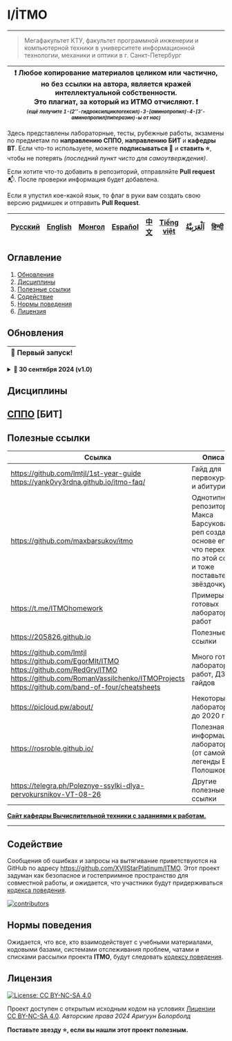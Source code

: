 # I/İTMO

---
> Мегафакультет КТУ, факультет программной инженерии и компьютерной техники в университете информационной технологии, механики и оптики в г. Санкт-Петербург

| :exclamation: <b>Любое копирование материалов целиком или частично,<br>но без ссылки на автора, является кражей интеллектуальной собственности.<br>Это плагиат, за который из ИТМО отчисляют.</b> :exclamation:<br><sub><sup><i>(ещё получите 1-(2’’-гидроксилциклогексил)-3-[аминопропил]-4-[3’-аминопропил]пиперазин)-ы от нас)</sup></sub></b> |
|---------------------------------------------------------------------------------------------------------------------------------------------------------------------------------------------------------------------------------------------------------------------------------------------------------------------------------------------------|
Здесь представлены лабораторные, тесты, рубежные работы, экзамены по предметам по **направлению СППО**, **направлению БИТ** и **кафедры ВТ**.
Если что-то используете, можете **подписываться :bell:** и **ставить :star:**, чтобы не потерять _(последний пункт чисто для самоутверждения)_.

Если хотите что-то добавить в репозиторий, отправляйте **Pull request** :mailbox_with_mail:. После проверки информация будет добавлена.

Если я упустил кое-какой язык, то флаг в руки вам создать свою версию ридмишек и отправить **Pull Request**.

| [<strong>Русский</strong>](https://github.com/XVIIStarPlatinum/itmo/blob/master/.docs/README.md) | [<strong>English</strong>](https://github.com/XVIIStarPlatinum/itmo/blob/master/.docs/README_EN.md) | [<strong>Монгол</strong>](https://github.com/XVIIStarPlatinum/itmo/blob/master/.docs/README_MN.md) | [<strong>Español</strong>](https://github.com/XVIIStarPlatinum/itmo/blob/master/.docs/README_ES.md) | [<strong>中文</strong>](https://github.com/XVIIStarPlatinum/itmo/blob/master/.docs/README_CN.md) | [<strong>Tiếng việt</strong>](https://github.com/XVIIStarPlatinum/itmo/blob/master/.docs/README_VN.md) | [<strong><p dir="rtl" lang="ar">اَلْعَرَبِيَّةُ</p></strong>](https://github.com/XVIIStarPlatinum/itmo/blob/master/.docs/README_AR.md) | [<strong>हिन्दी</strong>](https://github.com/XVIIStarPlatinum/itmo/blob/master/.docs/README_IN.md) |
|--------------------------------------------------------------------------------------------------|-----------------------------------------------------------------------------------------------------|----------------------------------------------------------------------------------------------------|-----------------------------------------------------------------------------------------------------|------------------------------------------------------------------------------------------------|--------------------------------------------------------------------------------------------------------|----------------------------------------------------------------------------------------------------------------------------------------|----------------------------------------------------------------------------------------------------|
## Оглавление
1. [Обновления](#updates)
2. [Дисциплины](#disciplines)
3. [Полезные ссылки](#links)
4. [Содействие](#contributing)
5. [Нормы поведения](#code-of-conduct)
6. [Лицензия](#license)

## Обновления <a name="updates"></a>

| <strong>🎉 Первый запуск!</strong> |
|------------------------------------|

<details>
  <summary><b>🔔 30 сентября 2024 (v1.0)</b></summary>

> Первый запуск долгожданного интернационализированного репозитория по дисциплинам ИТМО.
> В эту редакцию входит:
> - Базовая верстка README
> - Предметы, некоторых я как можно лучше пытался восстановить (в связи с тем, что мой диск сломался)
> - Проектирование интернационализации
> - Дополнительные документы и ссылки (нельзя же я просто стырить оформление своего друга?)
</details>

## Дисциплины <a name="disciplines"></a>

[СППО](https://github.com/XVIIStarPlatinum/itmo/blob/master/Software%20Engineering/.docs/README.md#)
[БИТ]
---

## Полезные ссылки <a name="links"></a>

| Ссылка                                                                                                                                                                                                    | Описание                                                                                                                                |
|-----------------------------------------------------------------------------------------------------------------------------------------------------------------------------------------------------------|-----------------------------------------------------------------------------------------------------------------------------------------|
| https://github.com/Imtjl/1st-year-guide <br> https://yank0vy3rdna.github.io/itmo-faq/                                                                                                                     | Гайд для первокурсников и абитуриентов                                                                                                  |
| https://github.com/maxbarsukov/itmo                                                                                                                                                                       | Однотипный репозиторий от Макса Барсукова. Этот реп создан на основе его, так что переходите по этой ссылке и тоже поставьте звёздочку. |
| https://t.me/ITMOhomework                                                                                                                                                                                 | Примеры готовых лабораторных работ                                                                                                      |
| https://205826.github.io                                                                                                                                                                                  | Полезные ссылки                                                                                                                         |
| https://github.com/Imtjl <br> https://github.com/EgorMIt/ITMO <br> https://github.com/RedGry/ITMO <br> https://github.com/RomanVassilchenko/ITMOProjects <br> https://github.com/band-of-four/cheatsheets | Много готовых лабораторных работ, ДЗ и гайдов                                                                                           |
| https://picloud.pw/about/                                                                                                                                                                                 | Некоторые ДЗ и лабораторные до 2020 года                                                                                                |
| https://rosroble.github.io/                                                                                                                                                                               | Полезная информация по лабораторным (от самой легенды Бориса Полошкова)                                                                 |
| https://telegra.ph/Poleznye-ssylki-dlya-pervokursnikov-VT-08-26                                                                                                                                           | Другие полезные ссылки                                                                                                                  |

[**Сайт кафедры Вычислительной техники с заданиями к работам.**](https://se.ifmo.ru)

---

## Содействие <a name="contributing"></a>

Сообщения об ошибках и запросы на вытягивание приветствуются на GitHub по адресу https://github.com/XVIIStarPlatinum/ITMO.
Этот проект задуман как безопасное и гостеприимное пространство для совместной работы, и ожидается, что участники будут придерживаться [кодекса поведения](https://github.com/XVIIStarPlatnium/ITMO/blob/master/CODE_OF_CONDUCT.md).

<a href="https://github.com/XVIIStarPlatinum/ITMO/graphs/contributors">
  <img src="https://contrib.rocks/image?repo=XVIIStarPlatinum/ITMO"  alt="contributors"/>
</a>

## Нормы поведения <a name="code-of-conduct"></a>

Ожидается, что все, кто взаимодействует с учебными материалами, кодовыми базами, системами отслеживания проблем, чатами и списками рассылки проекта **ITMO**, будут следовать [кодексу поведения](https://github.com/maxbarsukov/itmo/blob/master/CODE_OF_CONDUCT.md).

## Лицензия <a name="license"></a>

[![License: CC BY-NC-SA 4.0](https://licensebuttons.net/l/by-nc-sa/4.0/80x15.png)](https://creativecommons.org/licenses/by-nc-sa/4.0/)

Проект доступен с открытым исходным кодом на условиях [Лицензии CC BY-NC-SA 4.0](./LICENSE).
*Авторские права 2024 Аригуун Болорболд*


**Поставьте звезду :star:, если вы нашли этот проект полезным.**